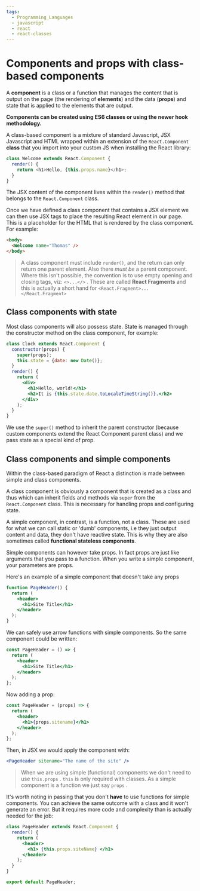 ```yaml
---
tags:
  - Programming_Languages
  - javascript
  - react
  - react-classes
---
```


# Components and props with class-based components

A **component** is a class or a function that manages the content that is output on the page (the rendering of **elements**) and the data (**props**) and state that is applied to the elements that are output.

**Components can be created using ES6 classes or using the newer hook methodology.**

A class-based component is a mixture of standard Javascript, JSX Javascript and HTML wrapped within an extension of the `React.Component` **class** that you import into your custom JS when installing the React library:

```js
class Welcome extends React.Component {
  render() {
    return <h1>Hello, {this.props.name}</h1>;
  }
}
```

The JSX content of the component lives within the `render()` method that belongs to the `React.Component` class.

Once we have defined a class component that contains a JSX element we can then use JSX tags to place the resulting React element in our page. This is a placeholder for the HTML that is rendered by the class component. For example:

```html
<body>
  <Welcome name="Thomas" />
</body>
```

> A class component must include `render()`, and the return can only return one parent element. Also there _must be_ a parent component. Where this isn't possible, the convention is to use empty opening and closing tags, viz: `<>...</>` . These are called **React Fragments** and this is actually a short hand for `<React.Fragment>...</React.Fragment>`

## Class components with state

Most class components will also possess state. State is managed through the constructor method on the class component, for example:

```jsx
class Clock extends React.Component {
  constructor(props) {
    super(props);
    this.state = {date: new Date()};
  }
  render() {
    return (
      <div>
        <h1>Hello, world!</h1>
        <h2>It is {this.state.date.toLocaleTimeString()}.</h2>
      </div>
    );
  }
}
```

We use the `super()` method to inherit the parent constructor (because custom components extend the React Component parent class) and we pass state as a special kind of prop.

## Class components and simple components

Within the class-based paradigm of React a distinction is made between simple and class components.

A class component is obviously a component that is created as a class and thus which can inherit fields and methods via `super` from the `React.Component` class. This is necessary for handling props and configuring state.

A simple component, in contrast, is a function, not a class. These are used for what we can call static or 'dumb' components, i.e they just output content and data, they don't have reactive state. This is why they are also sometimes called **functional stateless components**.

Simple components can however take props. In fact props are just like arguments that you pass to a function. When you write a simple component, your parameters are props.

Here's an example of a simple component that doesn't take any props

```jsx
function PageHeader() {
  return (
    <header>
      <h1>Site Title</h1>
    </header>
  );
}
```

We can safely use arrow functions with simple components. So the same component could be written:

```jsx
const PageHeader = () => {
  return (
    <header>
      <h1>Site Title</h1>
    </header>
  );
};
```

Now adding a prop:

```jsx
const PageHeader = (props) => {
  return (
    <header>
      <h1>{props.sitename}</h1>
    </header>
  );
};
```

Then, in JSX we would apply the component with:

```jsx
<PageHeader sitename="The name of the site" />
```

> When we are using simple (functional) components we don't need to use `this.props` . `this` is only required with classes. As a simple component is a function we just say `props` .

It's worth noting in passing that you don't **have** to use functions for simple components. You can achieve the same outcome with a class and it won't generate an error. But it requires more code and complexity than is actually needed for the job:

```jsx
class PageHeader extends React.Component {
  render() {
    return (
      <header>
        <h1> {this.props.siteName} </h1>
      </header>
    );
  }
}

export default PageHeader;
```
